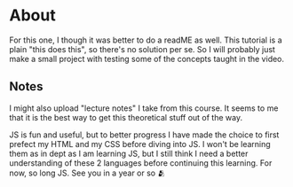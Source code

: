 # About
For this one, I though it was better to do a readME as well. This tutorial is a plain "this does this", so there's no solution per se. So I will probably just make a small project with testing some of the concepts taught in the video.

## Notes
I might also upload "lecture notes" I take from this course. It seems to me that it is the best way to get this theoretical stuff out of the way.

JS is fun and useful, but to better progress I have made the choice to first prefect my HTML and my CSS before diving into JS. I won't be learning them as in dept as I am learning JS, but I still think I need a better understanding of these 2 languages before continuing this learning. For now, so long JS. See you in a year or so 🫂